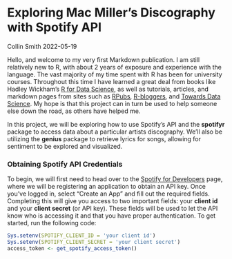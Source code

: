 Exploring Mac Miller’s Discography with Spotify API
================
Collin Smith
2022-05-19

Hello, and welcome to my very first Markdown publication. I am still
relatively new to R, with about 2 years of exposure and experience with
the language. The vast majority of my time spent with R has been for
university courses. Throughout this time I have learned a great deal
from books like Hadley Wickham’s [R for Data
Science](https://r4ds.had.co.nz/), as well as tutorials, articles, and
markdown pages from sites such as [RPubs](https://rpubs.com/),
[R-bloggers](https://www.r-bloggers.com/), and [Towards Data
Science](https://towardsdatascience.com/). My hope is that this project
can in turn be used to help someone else down the road, as others have
helped me.

In this project, we will be exploring how to use Spotify’s API and the
**spotifyr** package to access data about a particular artists
discography. We’ll also be utilizing the **genius** package to retrieve
lyrics for songs, allowing for sentiment to be explored and visualized.

### Obtaining Spotify API Credentials

To begin, we will first need to head over to the [Spotify for
Developers](https://developer.spotify.com/dashboard/) page, where we
will be registering an application to obtain an API key. Once you’ve
logged in, select “Create an App” and fill out the required fields.
Completing this will give you access to two important fields: your
**client id** and your **client secret** (or API key). These fields will
be used to let the API know who is accessing it and that you have proper
authentication. To get started, run the following code:

``` r
Sys.setenv(SPOTIFY_CLIENT_ID = 'your client id')
Sys.setenv(SPOTIFY_CLIENT_SECRET = 'your client secret')
access_token <- get_spotify_access_token()
```
